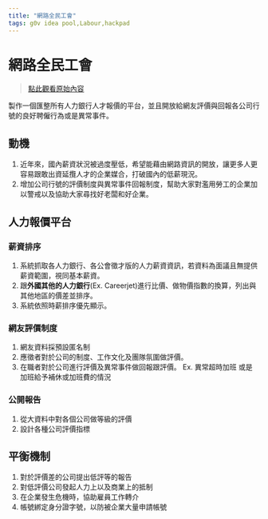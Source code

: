 ```yaml
---
title: "網路全民工會"
tags: g0v idea pool,Labour,hackpad
---
```


# 網路全民工會

> [點此觀看原始內容](https://g0v.hackpad.tw/KfW7Hx53rjR)


製作一個匯整所有人力銀行人才報價的平台，並且開放給網友評價與回報各公司行號的良好聘僱行為或是異常事件。

## 動機

1.  近年來，國內薪資狀況被過度壓低，希望能藉由網路資訊的開放，讓更多人更容易跟敢出資延攬人才的企業媒合，打破國內的低薪現況。
2.  增加公司行號的評價制度與異常事件回報制度，幫助大家對濫用勞工的企業加以警戒以及協助大家尋找好老闆和好企業。

## 人力報價平台

### 薪資排序

1.  系統抓取各人力銀行、各公會徵才版的人力薪資資訊，若資料為面議且無提供薪資範圍，視同基本薪資。
2.  跟**外國其他的人力銀行**(Ex. Careerjet)進行比價、做物價指數的換算，列出與其他地區的價差並排序。
3.  系統依照時薪排序優先顯示。

### 網友評價制度

1.  網友資料採預設匿名制
2.  應徵者對於公司的制度、工作文化及團隊氛圍做評價。
3.  在職者對於公司進行評價及異常事件做回報跟評價。
    Ex. 異常超時加班 或是 加班給予補休或加班費的情況

### 公開報告

1.  從大資料中對各個公司做等級的評價
2.  設計各種公司評價指標

## 平衡機制

1.  對於評價差的公司提出低評等的報告
2.  對低評價公司發起人力上以及商業上的抵制
3.  在企業發生危機時，協助雇員工作轉介
4.  帳號綁定身分證字號，以防被企業大量申請帳號

